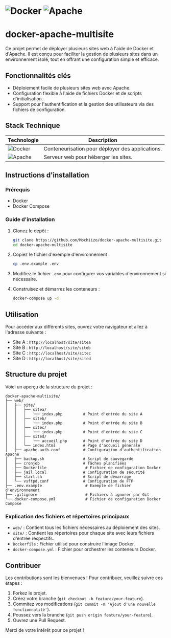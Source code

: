 # ![Docker](https://img.shields.io/badge/Docker-2496ED?style=flat&logo=docker&logoColor=white) ![Apache](https://img.shields.io/badge/Apache-DB4437?style=flat&logo=apache&logoColor=white)

# docker-apache-multisite

Ce projet permet de déployer plusieurs sites web à l'aide de Docker et d'Apache. Il est conçu pour faciliter la gestion de plusieurs sites dans un environnement isolé, tout en offrant une configuration simple et efficace.

## Fonctionnalités clés

- Déploiement facile de plusieurs sites web avec Apache.
- Configuration flexible à l'aide de fichiers Docker et de scripts d'initialisation.
- Support pour l'authentification et la gestion des utilisateurs via des fichiers de configuration.

## Stack Technique

| Technologie | Description |
|-------------|-------------|
| ![Docker](https://img.shields.io/badge/Docker-2496ED?style=flat&logo=docker&logoColor=white) | Conteneurisation pour déployer des applications. |
| ![Apache](https://img.shields.io/badge/Apache-DB4437?style=flat&logo=apache&logoColor=white) | Serveur web pour héberger les sites. |

## Instructions d'installation

### Prérequis

- Docker
- Docker Compose

### Guide d'installation

1. Clonez le dépôt :
   ```bash
   git clone https://github.com/Mochiizo/docker-apache-multisite.git
   cd docker-apache-multisite
   ```

2. Copiez le fichier d'exemple d'environnement :
   ```bash
   cp .env.example .env
   ```

3. Modifiez le fichier `.env` pour configurer vos variables d'environnement si nécessaire.

4. Construisez et démarrez les conteneurs :
   ```bash
   docker-compose up -d
   ```

## Utilisation

Pour accéder aux différents sites, ouvrez votre navigateur et allez à l'adresse suivante :

- Site A : `http://localhost/site/sitea`
- Site B : `http://localhost/site/siteb`
- Site C : `http://localhost/site/sitec`
- Site D : `http://localhost/site/sited`

## Structure du projet

Voici un aperçu de la structure du projet :

```
docker-apache-multisite/
├── web/
│   ├── site/
│   │   ├── sitea/
│   │   │   └── index.php         # Point d'entrée du site A
│   │   ├── siteb/
│   │   │   └── index.php         # Point d'entrée du site B
│   │   ├── sitec/
│   │   │   └── index.php         # Point d'entrée du site C
│   │   ├── sited/
│   │   │   └── accueil.php       # Point d'entrée du site D
│   │   └── index.html            # Page d'accueil générale
│   ├── apache-auth.conf          # Configuration d'authentification Apache
│   ├── backup.sh                 # Script de sauvegarde
│   ├── cronjob                   # Tâches planifiées
│   ├── Dockerfile                 # Fichier de configuration Docker
│   ├── jail.local                # Configuration de sécurité
│   ├── start.sh                  # Script de démarrage
│   └── vsftpd.conf               # Configuration de FTP
├── .env.example                   # Exemple de fichier d'environnement
├── .gitignore                     # Fichiers à ignorer par Git
└── docker-compose.yml             # Fichier de configuration Docker Compose
```

### Explication des fichiers et répertoires principaux

- `web/` : Contient tous les fichiers nécessaires au déploiement des sites.
- `site/` : Contient les répertoires pour chaque site avec leurs fichiers d'entrée respectifs.
- `Dockerfile` : Fichier utilisé pour construire l'image Docker.
- `docker-compose.yml` : Fichier pour orchestrer les conteneurs Docker.

## Contribuer

Les contributions sont les bienvenues ! Pour contribuer, veuillez suivre ces étapes :

1. Forkez le projet.
2. Créez votre branche (`git checkout -b feature/your-feature`).
3. Commitez vos modifications (`git commit -m 'Ajout d'une nouvelle fonctionnalité'`).
4. Poussez vers la branche (`git push origin feature/your-feature`).
5. Ouvrez une Pull Request. 

Merci de votre intérêt pour ce projet !
